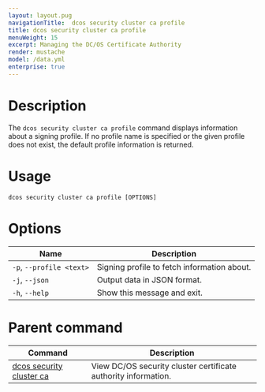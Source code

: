 ```yaml
---
layout: layout.pug
navigationTitle:  dcos security cluster ca profile
title: dcos security cluster ca profile
menuWeight: 15
excerpt: Managing the DC/OS Certificate Authority
render: mustache
model: /data.yml
enterprise: true
---
```


# Description

The `dcos security cluster ca profile` command displays information about a signing profile. If no profile name is specified or the given profile does not exist, the default profile information is returned.


# Usage

```
dcos security cluster ca profile [OPTIONS]
```

# Options

| Name| Description|
|-------|------------|
| `-p`, `--profile <text>`|  Signing profile to fetch information about.|
| `-j`, `--json` | Output data in JSON format.|
| `-h`, `--help` | Show this message and exit.|


# Parent command

| Command | Description |
|---------|-------------|
| [dcos security cluster ca](/1.14/cli/command-reference/dcos-security/dcos-security-cluster/dcos-security-cluster-ca/) | View DC/OS security cluster certificate authority information. |
